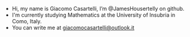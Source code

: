 - Hi, my name is Giacomo Casartelli, I’m @JamesHousertelly on github.
- I'm currently studying Mathematics at the University of Insubria in Como, Italy.
- You can write me at giacomocasartelli@outlook.it
